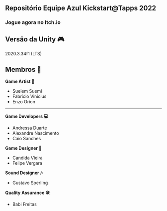 ## Repositório Equipe Azul Kickstart@Tapps 2022

### Jogue agora no Itch.io


Versão da Unity 🎮
---
2020.3.34f1 (LTS)

Membros 🤖  
---
<b>Game Artist 🎨</b>  
- Suelem Suemi  
- Fabrício Vinícius  
- Enzo Orion  

---
<b>Game Developers 💻</b>  
- Andressa Duarte  
- Alexandre Nascimento  
- Caio Sanches  

<b>Game Designer 📝</b>  
- Candida Vieira  
- Felipe Vergara  
  
<b>Sound Designer 🎶</b>  
- Gustavo Sperling  
  
<b>Quality Assurance 🛠️</b>  
- Babi Freitas
